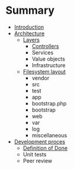 # Summary

* [Introduction](README.md)
* [Architecture](docs/architecture.md)
   * [Layers](docs/layered_architecture.md)
       * [Controllers](docs/architecture/layers/controllers.md)
       * Services
       * Value objects
       * Infrastructure
   * [Filesystem layout](docs/filesystem-layout.md)
       * vendor
       * src
       * test
       * app
       * bootstrap.php
       * bootstrap
       * web
       * var
       * log
       * miscellaneous
* [Development proces](docs/development_proces.md)
   * [Definition of Done](docs/development-proces/definition_of_done.md)
   * Unit tests
   * Peer review

